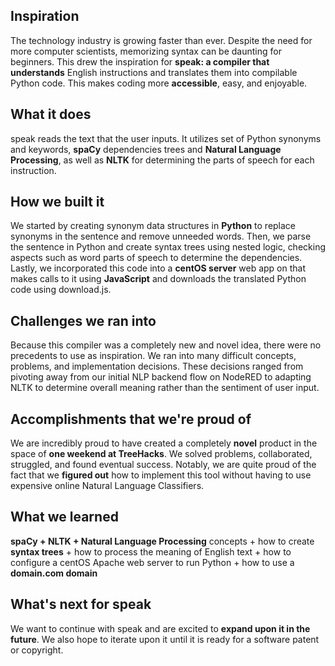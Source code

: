 ## Inspiration
The technology industry is growing faster than ever. Despite the need for more computer scientists, memorizing syntax can be daunting for beginners. This drew the inspiration for **speak: a compiler that understands** English instructions and translates them into compilable Python code. This makes coding more **accessible**, easy, and enjoyable.
## What it does
speak reads the text that the user inputs. It utilizes set of Python synonyms and keywords, **spaCy** dependencies trees and **Natural Language Processing**, as well as **NLTK** for determining the parts of speech for each instruction. 
## How we built it
We started by creating synonym data structures in **Python** to replace synonyms in the sentence and remove unneeded words. Then, we parse the sentence in Python and create syntax trees using nested logic, checking aspects such as word parts of speech to determine the dependencies. Lastly, we incorporated this code into a **centOS server** web app on that makes calls to it using **JavaScript** and downloads the translated Python code using download.js.
## Challenges we ran into
Because this compiler was a completely new and novel idea, there were no precedents to use as inspiration. We ran into many difficult concepts, problems, and implementation decisions. These decisions ranged from pivoting away from our initial NLP backend flow on NodeRED to adapting NLTK to determine overall meaning rather than the sentiment of user input.
## Accomplishments that we're proud of
We are incredibly proud to have created a completely **novel** product in the space of **one weekend at TreeHacks**. We solved problems, collaborated, struggled, and found eventual success. Notably, we are quite proud of the fact that we **figured out** how to implement this tool without having to use expensive online Natural Language Classifiers. 
## What we learned
**spaCy + NLTK + Natural Language Processing** concepts + how to create **syntax trees** + how to process the meaning of English text + how to configure a centOS Apache web server to run Python + how to use a **domain.com domain**
## What's next for speak
We want to continue with speak and are excited to **expand upon it in the future**. We also hope to iterate upon it until it is ready for a software patent or copyright. 
